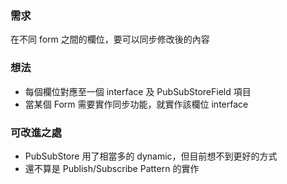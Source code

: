 ### 需求

在不同 form 之間的欄位，要可以同步修改後的內容

### 想法

- 每個欄位對應至一個 interface 及 PubSubStoreField 項目
- 當某個 Form 需要實作同步功能，就實作該欄位 interface

### 可改進之處

- PubSubStore 用了相當多的 dynamic，但目前想不到更好的方式
- 還不算是 Publish/Subscribe Pattern 的實作  